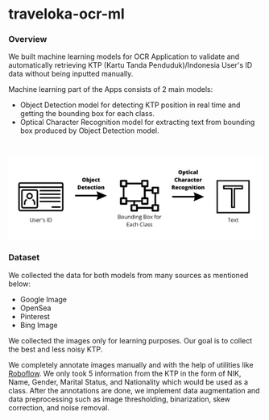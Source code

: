 # traveloka-ocr-ml
### Overview

We built machine learning models for OCR Application to validate and automatically retrieving KTP (Kartu Tanda Penduduk)/Indonesia User's ID data without being inputted manually.

Machine learning part of the Apps consists of 2 main models:
- Object Detection model for detecting KTP position in real time and getting the bounding box for each class.
- Optical Character Recognition model for extracting text from bounding box produced by Object Detection model.
<br>
<p align="center">
    <img src="./optical-character-recognition/misc/diagram.png" alt="Application model diagram" width="550" style="vertical-align:middle">
</p>

### Dataset

We collected the data for both models from many sources as mentioned below:
- Google Image
- OpenSea
- Pinterest
- Bing Image

We collected the images only for learning purposes. Our goal is to collect the best and less noisy KTP.

We completely annotate images manually and with the help of utilities like [Roboflow](https://app.roboflow.com/). We only took 5 information from the KTP in the form of NIK, Name, Gender, Marital Status, and Nationality which would be used as a class. After the annotations are done, we implement data augmentation and data preprocessing such as image thresholding, binarization, skew correction, and noise removal.



